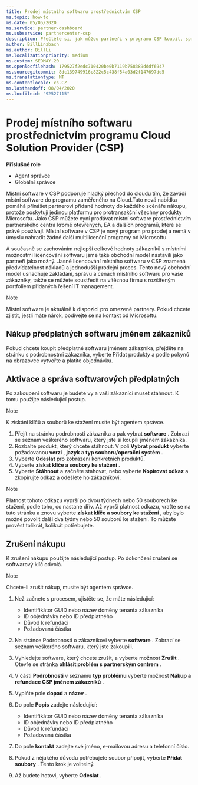 ```yaml
---
title: Prodej místního softwaru prostřednictvím CSP
ms.topic: how-to
ms.date: 05/05/2020
ms.service: partner-dashboard
ms.subservice: partnercenter-csp
description: Přečtěte si, jak můžou partneři v programu CSP koupit, spravovat, prodávat a zrušit místní předplatné softwaru jménem zákazníků v partnerském centru.
author: BillLinzbach
ms.author: BillLi
ms.localizationpriority: medium
ms.custom: SEOMAY.20
ms.openlocfilehash: 179527f2edc710420be0b7119b758389dddf6947
ms.sourcegitcommit: 8dc139749916c822c5c438f54a03d2f147697dd5
ms.translationtype: MT
ms.contentlocale: cs-CZ
ms.lasthandoff: 08/04/2020
ms.locfileid: "92527115"
---
```

# <a name="sell-on-premise-software-through-the-cloud-solution-provider-csp-program"></a>Prodej místního softwaru prostřednictvím programu Cloud Solution Provider (CSP)

**Příslušné role**

- Agent správce
- Globální správce

Místní software v CSP podporuje hladký přechod do cloudu tím, že zavádí místní software do programu zaměřeného na Cloud.Tato nová nabídka pomáhá přinášet partnerovi přidané hodnoty do každého scénáře nákupu, protože poskytují jedinou platformu pro protransakční všechny produkty Microsoftu. Jako CSP můžete nyní prodávat místní software prostřednictvím partnerského centra kromě otevřených, EA a dalších programů, které se právě používají. Místní software v CSP je nový program pro prodej a nemá v úmyslu nahradit žádné další multilicenční programy od Microsoftu. 
 
A současně se zachováním nejlepší celkové hodnoty zákazníků s místními možnostmi licencování softwaru jsme také obchodní model nastavili jako partneři jako možný. Jasné licencování místního softwaru v CSP znamená předvídatelnost nákladů a jednodušší prodejní proces. Tento nový obchodní model usnadňuje zakládání, správu a cenách místního softwaru pro vaše zákazníky, takže se můžete soustředit na vítěznou firmu s rozšířeným portfoliem přidaných řešení IT management. 

>[!NOTE]
>Místní software je aktuálně k dispozici pro omezené partnery. Pokud chcete zjistit, jestli máte nárok, podívejte se na kontakt od Microsoftu. 


## <a name="buy-software-subscriptions-on-behalf-of-customers"></a>Nákup předplatných softwaru jménem zákazníků

Pokud chcete koupit předplatné softwaru jménem zákazníka, přejděte na stránku s podrobnostmi zákazníka, vyberte Přidat produkty a podle pokynů na obrazovce vytvořte a platíte objednávku.

## <a name="activate-and-manage-software-subscriptions"></a>Aktivace a správa softwarových předplatných

Po zakoupení softwaru je budete vy a vaši zákazníci muset stáhnout. K tomu použijte následující postup. 

>[!NOTE]
>K získání klíčů a souborů ke stažení musíte být agentem správce. 

1. Přejít na stránku podrobností zákazníka a pak vybrat **software** . Zobrazí se seznam veškerého softwaru, který jste si koupili jménem zákazníka. 
2.  Rozbalte produkt, který chcete stáhnout. V poli **Vybrat produkt** vyberte požadovanou **verzi** , **jazyk** a **typ souboru/operační systém** . 
3.  Vyberte **Odeslat** pro zobrazení konkrétních produktů. 
4.  Vyberte **získat klíče a soubory ke stažení** . 
5.  Vyberte **Stáhnout** a začněte stahovat, nebo vyberte **Kopírovat odkaz** a zkopírujte odkaz a odešlete ho zákazníkovi. 

>[!NOTE]
>Platnost tohoto odkazu vyprší po dvou týdnech nebo 50 souborech ke stažení, podle toho, co nastane dřív. Až vyprší platnost odkazu, vraťte se na tuto stránku a znovu vyberte **získat klíče a soubory ke stažení** , aby bylo možné povolit další dva týdny nebo 50 souborů ke stažení. To můžete provést tolikrát, kolikrát potřebujete. 


## <a name="cancel-a-purchase"></a>Zrušení nákupu

K zrušení nákupu použijte následující postup. Po dokončení zrušení se softwarový klíč odvolá. 

>[!NOTE]
>Chcete-li zrušit nákup, musíte být agentem správce. 

1.  Než začnete s procesem, ujistěte se, že máte následující: 
    - Identifikátor GUID nebo název domény tenanta zákazníka
    - ID objednávky nebo ID předplatného
    - Důvod k refundaci
    - Požadovaná částka

2.  Na stránce Podrobnosti o zákazníkovi vyberte **software** . Zobrazí se seznam veškerého softwaru, který jste zakoupili. 

3.  Vyhledejte software, který chcete zrušit, a vyberte možnost **Zrušit** . Otevře se stránka **ohlásit problém s partnerským centrem** . 

4.  V části **Podrobnosti** v seznamu **typ problému** vyberte možnost **Nákup a refundace CSP jménem zákazníků** .

5.  Vyplňte pole **dopad** a **název** . 

6.  Do pole **Popis** zadejte následující: 
    -   Identifikátor GUID nebo název domény tenanta zákazníka
    -   ID objednávky nebo ID předplatného
    -   Důvod k refundaci
    -   Požadovaná částka

7.  Do pole **kontakt** zadejte své jméno, e-mailovou adresu a telefonní číslo. 

8.  Pokud z nějakého důvodu potřebujete soubor připojit, vyberte **Přidat soubory** . Tento krok je volitelný. 

9.  Až budete hotovi, vyberte **Odeslat** .